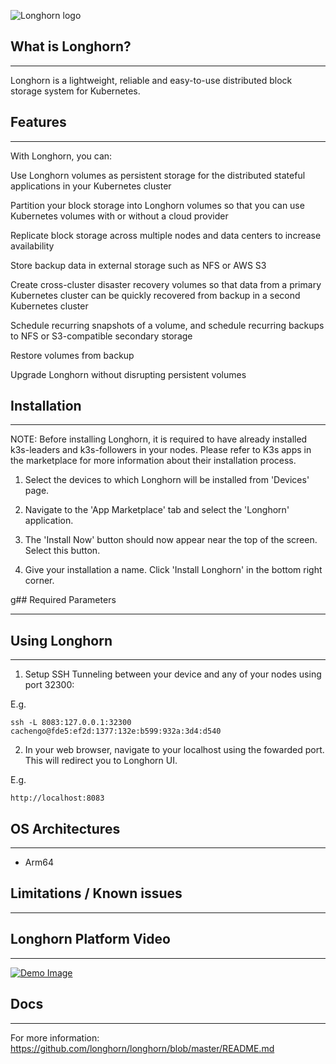 ﻿![Longhorn logo](https://longhorn.io/img/logos/longhorn-horizontal-color.png "Longhorn Logo")

## What is Longhorn?

---

Longhorn is a lightweight, reliable and easy-to-use distributed block storage system for Kubernetes.

## Features

---

With Longhorn, you can:

Use Longhorn volumes as persistent storage for the distributed stateful applications in your Kubernetes cluster

Partition your block storage into Longhorn volumes so that you can use Kubernetes volumes with or without a cloud provider

Replicate block storage across multiple nodes and data centers to increase availability

Store backup data in external storage such as NFS or AWS S3

Create cross-cluster disaster recovery volumes so that data from a primary Kubernetes cluster can be quickly recovered from backup in a second Kubernetes cluster

Schedule recurring snapshots of a volume, and schedule recurring backups to NFS or S3-compatible secondary storage

Restore volumes from backup

Upgrade Longhorn without disrupting persistent volumes

## Installation

---

NOTE: Before installing Longhorn, it is required to have already installed k3s-leaders and k3s-followers in your nodes. Please refer to K3s apps in the marketplace for more information about their installation process.

1. Select the devices to which Longhorn will be installed from 'Devices' page.

2. Navigate to the 'App Marketplace' tab and select the 'Longhorn' application.

3. The 'Install Now' button should now appear near the top of the screen. Select this button.

4. Give your installation a name. Click 'Install Longhorn' in the bottom right corner.

g## Required Parameters

---

## Using Longhorn

---

1. Setup SSH Tunneling between your device and any of your nodes using port 32300:

E.g.

```
ssh -L 8083:127.0.0.1:32300 cachengo@fde5:ef2d:1377:132e:b599:932a:3d4:d540
```

2. In your web browser, navigate to your localhost using the fowarded port. This will redirect you to Longhorn UI.

E.g.

```
http://localhost:8083
```

## OS Architectures

---

- Arm64

## Limitations / Known issues

---

## Longhorn Platform Video

---

[![Demo Image](http://img.youtube.com/vi/BnHMAJ8azBU/0.jpg)](https://www.youtube.com/watch?v=BnHMAJ8azBU)

## Docs

---

For more information: <https://github.com/longhorn/longhorn/blob/master/README.md>
